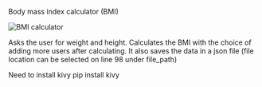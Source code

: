 Body mass index calculator (BMI)

![BMI calculator](https://github.com/markelv1/BMI-Calculator/assets/166550328/b9bba42c-9270-4167-8e28-2418a0e2a5bb)

Asks the user for weight and height. Calculates the BMI with the choice of adding more users after calculating.
It also saves the data in a json file (file location can be selected on line 98 under file_path)

Need to install kivy
pip install kivy 
